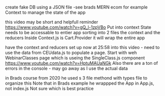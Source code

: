 create fake DB using a JSON file -see brads MERN ecom for example
Context to manage the state of the app

this video may be short and helpfull reminder https://www.youtube.com/watch?v=gQ_l-1zpVBo
Put into context State needs to be accessable to entier app
sorting into 2 files the context and the reducers
Inside Context.js is Cart.Provider it will wrap the entire app

have the context and reducers set up now at 25:58 into this video - need to use the data from CEUdata.js to populate a page. Start with weh WebinarClasses page which is useing the SingleClass.js component
https://www.youtube.com/watch?v=HptuMAUaNGk
Also there are a ton of errors in the console - may go away as I use the actual data

in Brads course from 2020 he used s 3 file methond with types file to organize this
Note that in Brads example he wrappped the App in App.js, not index.js
Not sure which is best practice
